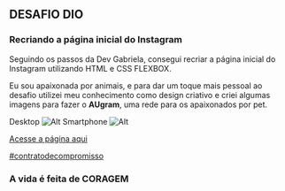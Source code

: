 ## DESAFIO DIO

### Recriando a página inicial do Instagram 

Seguindo os passos da Dev Gabriela, consegui recriar a página inicial do Instagram utilizando HTML e CSS FLEXBOX.

Eu sou apaixonada por animais, e para dar um toque mais pessoal ao desafio utilizei meu conhecimento como design criativo e criei algumas imagens para fazer o **AUgram**, uma rede para os apaixonados por pet.

Desktop
![Alt](https://i.pinimg.com/564x/1d/f0/28/1df028ba95e22c64d4c8684fffd76c1a.jpg)
Smartphone
![Alt](https://i.pinimg.com/750x/2e/27/05/2e2705ae9b3b2e135221890f781d91ee.jpg)

[Acesse a página aqui](https://ketleygoncalves.github.io/AUgram-dio/)

[#contratodecompromisso](https://web.dio.me/users/ketleymg1?tab=achievements)

### A vida é feita de **CORAGEM**

